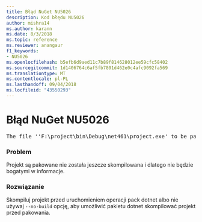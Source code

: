 ```yaml
---
title: Błąd NuGet NU5026
description: Kod błędu NU5026
author: mishra14
ms.author: karann
ms.date: 8/3/2018
ms.topic: reference
ms.reviewer: anangaur
f1_keywords:
- NU5026
ms.openlocfilehash: b5efb6d9aed11c7b89f814628012ee59cfc58402
ms.sourcegitcommit: 1d1406764c6af5fb7801d462e0c4afc9092fa569
ms.translationtype: MT
ms.contentlocale: pl-PL
ms.lasthandoff: 09/04/2018
ms.locfileid: "43550293"
---
```

# <a name="nuget-error-nu5026"></a>Błąd NuGet NU5026
<pre>The file ''F:\project\bin\Debug\net461\project.exe' to be packed was not found on disk.</pre>

### <a name="issue"></a>Problem

Projekt są pakowane nie została jeszcze skompilowana i dlatego nie będzie bogatymi w informacje.


### <a name="solution"></a>Rozwiązanie

Skompiluj projekt przed uruchomieniem operacji pack dotnet albo nie używaj `--no-build` opcję, aby umożliwić pakietu dotnet skompilować projekt przed pakowania.

